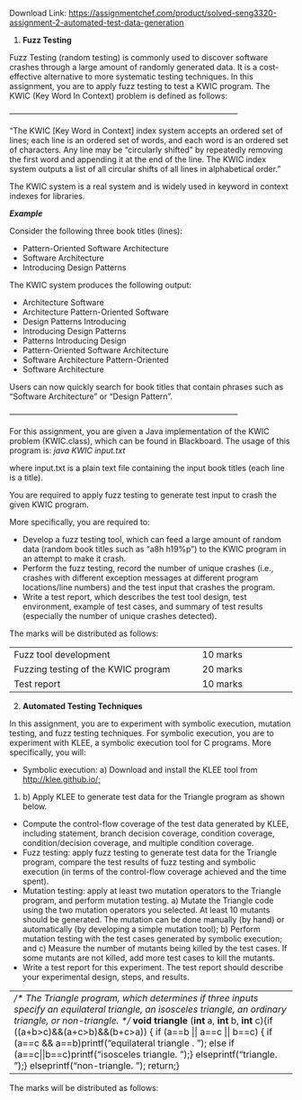 Download Link: https://assignmentchef.com/product/solved-seng3320-assignment-2-automated-test-data-generation
<br>



<ol>

 <li><strong> Fuzz Testing </strong></li>

</ol>

Fuzz Testing (random testing) is commonly used to discover software crashes through a large amount of randomly generated data. It is a cost-effective alternative to more systematic testing techniques. In this assignment, you are to apply fuzz testing to test a KWIC program. The KWIC (Key Word In Context) problem is defined as follows:

—————————————————————————————

“The KWIC [Key Word in Context] index system accepts an ordered set of lines; each line is an ordered set of words, and each word is an ordered set of characters. Any line may be “circularly shifted” by repeatedly removing the first word and appending it at the end of the line. The KWIC index system outputs a list of all circular shifts of all lines in alphabetical order.”




The KWIC system is a real system and is widely used in keyword in context indexes for libraries.

<strong><em> </em></strong>

<strong><em>Example </em></strong>

Consider the following three book titles (lines):

<ul>

 <li>Pattern-Oriented Software Architecture</li>

 <li>Software Architecture</li>

 <li>Introducing Design Patterns</li>

</ul>




The KWIC system produces the following output:

<ul>

 <li>Architecture Software</li>

 <li>Architecture Pattern-Oriented Software</li>

 <li>Design Patterns Introducing</li>

 <li>Introducing Design Patterns</li>

 <li>Patterns Introducing Design</li>

 <li>Pattern-Oriented Software Architecture</li>

 <li>Software Architecture Pattern-Oriented</li>

 <li>Software Architecture</li>

</ul>




Users can now quickly search for book titles that contain phrases such as “Software Architecture” or “Design Pattern”.

—————————————————————————————




For this assignment, you are given a Java implementation of the KWIC problem (KWIC.class), which can be found in Blackboard. The usage of this program is: <em>java KWIC input.txt </em>

where input.txt is a plain text file containing the input book titles (each line is a title).




You are required to apply fuzz testing to generate test input to crash the given KWIC program.

More specifically, you are required to:

<ul>

 <li>Develop a fuzz testing tool, which can feed a large amount of random data (random book titles such as “a8h h19%p”) to the KWIC program in an attempt to make it crash.</li>

 <li>Perform the fuzz testing, record the number of unique crashes (i.e., crashes with different exception messages at different program locations/line numbers) and the test input that crashes the program.</li>

 <li>Write a test report, which describes the test tool design, test environment, example of test cases, and summary of test results (especially the number of unique crashes detected).</li>

</ul>

<strong> </strong>

The marks will be distributed as follows:

<table width="513">

 <tbody>

  <tr>

   <td width="347">Fuzz tool development</td>

   <td width="166">10 marks</td>

  </tr>

  <tr>

   <td width="347">Fuzzing testing of the KWIC program</td>

   <td width="166">20 marks</td>

  </tr>

  <tr>

   <td width="347">Test report</td>

   <td width="166">10 marks</td>

  </tr>

 </tbody>

</table>




<ol start="2">

 <li><strong> Automated Testing Techniques </strong></li>

</ol>

In this assignment, you are to experiment with symbolic execution, mutation testing, and fuzz testing techniques. For symbolic execution, you are to experiment with KLEE, a symbolic execution tool for C programs. More specifically, you will:

<ul>

 <li>Symbolic execution: a) Download and install the KLEE tool from <a href="https://klee.github.io/">http://klee.github.io/</a><a href="https://klee.github.io/">;</a></li>

</ul>

<ol>

 <li>b) Apply KLEE to generate test data for the Triangle program as shown below.</li>

</ol>

<ul>

 <li>Compute the control-flow coverage of the test data generated by KLEE, including statement, branch decision coverage, condition coverage, condition/decision coverage, and multiple condition coverage.</li>

 <li>Fuzz testing: apply fuzz testing to generate test data for the Triangle program, compare the test results of fuzz testing and symbolic execution (in terms of the control-flow coverage achieved and the time spent).</li>

 <li>Mutation testing: apply at least two mutation operators to the Triangle program, and perform mutation testing. a) Mutate the Triangle code using the two mutation operators you selected. At least 10 mutants should be generated. The mutation can be done manually (by hand) or automatically (by developing a simple mutation tool); b) Perform mutation testing with the test cases generated by symbolic execution; and c) Measure the number of mutants being killed by the test cases. If some mutants are not killed, add more test cases to kill the mutants.</li>

 <li>Write a test report for this experiment. The test report should describe your experimental design, steps, and results.</li>

</ul>




<table width="617">

 <tbody>

  <tr>

   <td width="617"><em>/* The Triangle program, which determines if three inputs specify an equilateral triangle, an isosceles triangle, an ordinary triangle, or non-triangle. */ </em><em> </em><strong>void triangle </strong>(<strong>int </strong>a, <strong>int </strong>b, <strong>int </strong>c){if ((a+b&gt;c)&amp;&amp;(a+c&gt;b)&amp;&amp;(b+c&gt;a)) {     if (a==b || a==c || b==c) {         if (a==c &amp;&amp; a==b)printf(“equilateral triangle .
”);         else if (a==c||b==c)printf(“isosceles triangle.
”);}     elseprintf(“triangle.
”);} elseprintf(“non-triangle.
”); return;}</td>

  </tr>

 </tbody>

</table>




The marks will be distributed as follows:
